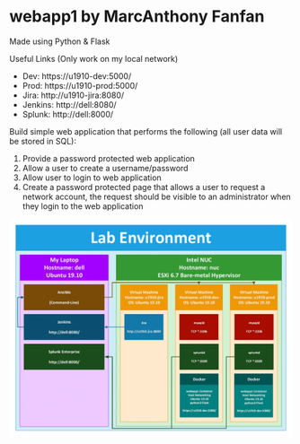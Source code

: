 # webapp1 by MarcAnthony Fanfan

Made using Python & Flask

Useful Links (Only work on my local network)

- Dev: https://u1910-dev:5000/
- Prod: https://u1910-prod:5000/
- Jira: http://u1910-jira:8080/
- Jenkins: http://dell:8080/
- Splunk: http://dell:8000/

Build simple web application that performs the following (all user data will be stored in SQL):
1. Provide a password protected web application
2. Allow a user to create a username/password
3. Allow user to login to web application
4. Create a password protected page that allows a user to request a network account, the request should be visible to an administrator when they login to the web application

![Lab Environment Diagram](lab_environment.png)
